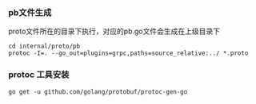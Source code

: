 ### pb文件生成

proto文件所在的目录下执行，对应的pb.go文件会生成在上级目录下

```shell
cd internal/proto/pb
protoc -I=. --go_out=plugins=grpc,paths=source_relative:../ *.proto 
```

### protoc 工具安装

```shell
go get -u github.com/golang/protobuf/protoc-gen-go
```